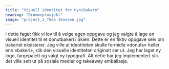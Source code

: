 ```yaml
---
title: "Visuell identitet for Hynibakern"
heading: "Drømmeprosjekt"
image: "project_1_Thea Jenssen.jpg"
---
```


I dette faget fikk vi lov til å velge egen oppgave og jeg valgte å lage en visuell identitet til et donutbakeri i Skien. Dette er en fiktiv oppgave selv om bakeriet eksisterer. Jeg ville at identiteten skulle formidle «donuts» heller enn «bakeri», slik den visuelle identiteten originalt ser ut. Jeg har laget ny logo, fargepalett og valgt ny typografi. Alt dette har jeg implementert slik det ville sett ut på sosiale medier og takeaway emballasje.
